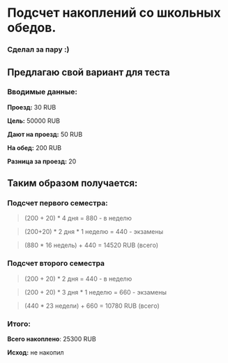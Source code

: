 # Подсчет накоплений со школьных обедов. 
### Сделал за пару :)

## Предлагаю свой вариант для теста
### Вводимые данные:
**Проезд:** 30 RUB

**Цель:** 50000 RUB

**Дают на проезд:** 50 RUB

**На обед:** 200 RUB

**Разница за проезд:** 20

## Таким образом получается: 
### Подсчет первого семестра:
>(200 + 20) * 4 дня = 880 - в неделю

>(200+20) * 2 дня * 1 неделю = 440 - экзамены

>(880 * 16 недель) + 440 = 14520 RUB (всего)

### Подсчет второго семестра
>(200 + 20) * 2 дня = 440 - в неделю

>(200 + 20) * 3 дня * 1 неделю = 660 - экзамены

>(440 * 23 недели) + 660 = 10780 RUB (всего)

### Итого:
**Всего накоплено**: 25300 RUB

**Исход:** не накопил
